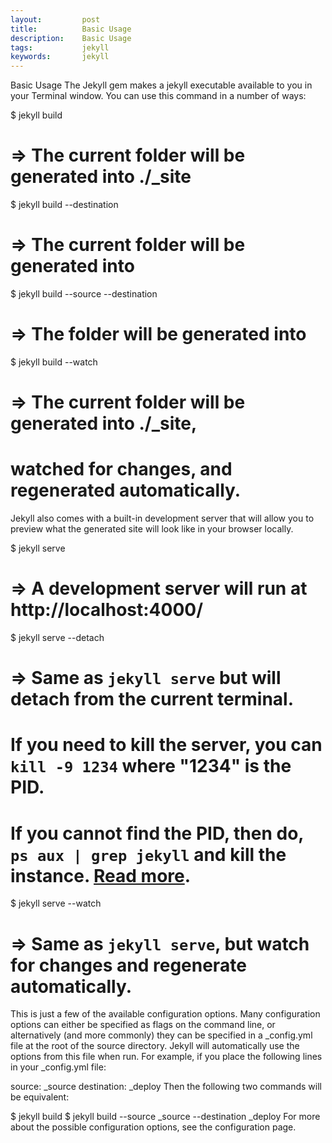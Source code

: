 ```yaml
---
layout:         post
title:          Basic Usage
description:    Basic Usage
tags:           jekyll
keywords:       jekyll
---
```

Basic Usage
The Jekyll gem makes a jekyll executable available to you in your Terminal window. You can use this command in a number of ways:

$ jekyll build
# => The current folder will be generated into ./_site

$ jekyll build --destination <destination>
# => The current folder will be generated into <destination>

$ jekyll build --source <source> --destination <destination>
# => The <source> folder will be generated into <destination>

$ jekyll build --watch
# => The current folder will be generated into ./_site,
#    watched for changes, and regenerated automatically.
Jekyll also comes with a built-in development server that will allow you to preview what the generated site will look like in your browser locally.

$ jekyll serve
# => A development server will run at http://localhost:4000/

$ jekyll serve --detach
# => Same as `jekyll serve` but will detach from the current terminal.
#    If you need to kill the server, you can `kill -9 1234` where "1234" is the PID.
#    If you cannot find the PID, then do, `ps aux | grep jekyll` and kill the instance. [Read more](http://unixhelp.ed.ac.uk/shell/jobz5.html).

$ jekyll serve --watch
# => Same as `jekyll serve`, but watch for changes and regenerate automatically.
This is just a few of the available configuration options. Many configuration options can either be specified as flags on the command line, or alternatively (and more commonly) they can be specified in a _config.yml file at the root of the source directory. Jekyll will automatically use the options from this file when run. For example, if you place the following lines in your _config.yml file:

source:      _source
destination: _deploy
Then the following two commands will be equivalent:

$ jekyll build
$ jekyll build --source _source --destination _deploy
For more about the possible configuration options, see the configuration page.